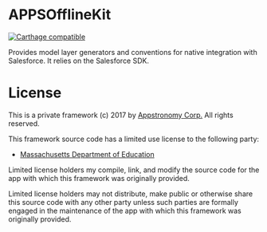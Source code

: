# APPSOfflineKit

[![Carthage compatible](https://img.shields.io/badge/Carthage-compatible-4BC51D.svg?style=flat)](https://github.com/Carthage/Carthage)

Provides model layer generators and conventions for native integration with Salesforce. It relies on the Salesforce SDK.

# License

This is a private framework (c) 2017 by [Appstronomy Corp.](http://appstronomy.com) All rights reserved.

This framework source code has a limited use license to the following party:

* [Massachusetts Department of Education](http://www.doe.mass.edu)

Limited license holders my compile, link, and modify the source code for the app with which this framework was originally provided.

Limited license holders may not distribute, make public or otherwise share this source code with any other party unless such parties are formally engaged in the maintenance of the app with which this framework was originally provided.

